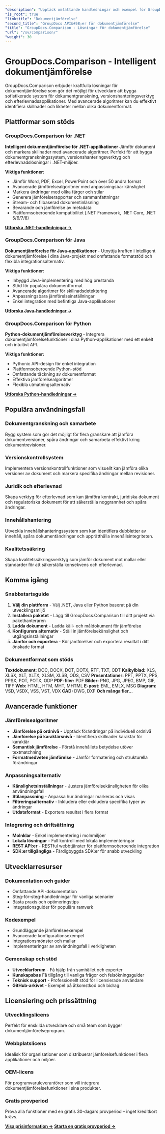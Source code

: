 ```yaml
---
"description": "Upptäck omfattande handledningar och exempel för GroupDocs. Jämför dokument på flera plattformar. Jämför dokument intelligent med avancerade algoritmer för dokumentgranskningssystem, versionshantering och efterlevnadslösningar."
"is_root": true
"linktitle": "Dokumentjämförelse"
"second_title": "GroupDocs API&#58;er för dokumentjämförelse"
"title": "GroupDocs.Comparison - Lösningar för dokumentjämförelse"
"url": "/sv/comparison/"
"weight": 30
---
```


# GroupDocs.Comparison - Intelligent dokumentjämförelse

GroupDocs.Comparison erbjuder kraftfulla lösningar för dokumentjämförelse som gör det möjligt för utvecklare att bygga sofistikerade system för dokumentgranskning, versionshanteringsverktyg och efterlevnadsapplikationer. Med avancerade algoritmer kan du effektivt identifiera skillnader och likheter mellan olika dokumentformat.

## Plattformar som stöds

### GroupDocs.Comparison för .NET
**Intelligent dokumentjämförelse för .NET-applikationer** Jämför dokument och markera skillnader med avancerade algoritmer. Perfekt för att bygga dokumentgranskningssystem, versionshanteringsverktyg och efterlevnadslösningar i .NET-miljöer.

**Viktiga funktioner:**
- Jämför Word, PDF, Excel, PowerPoint och över 50 andra format
- Avancerade jämförelsealgoritmer med anpassningsbar känslighet
- Markera ändringar med olika färger och stilar  
- Generera jämförelserapporter och sammanfattningar
- Stream- och filbaserad dokumentinläsning
- Bevarande och jämförelse av metadata
- Plattformsoberoende kompatibilitet (.NET Framework, .NET Core, .NET 5/6/7/8)

**[Utforska .NET-handledningar →](./net/)**


### GroupDocs.Comparison för Java
**Dokumentjämförelse för Java-applikationer** - Utnyttja kraften i intelligent dokumentjämförelse i dina Java-projekt med omfattande formatstöd och flexibla integrationsalternativ.

**Viktiga funktioner:**
- Inbyggd Java-implementering med hög prestanda
- Stöd för populära dokumentformat
- Avancerade algoritmer för skillnadsdetektering
- Anpassningsbara jämförelseinställningar
- Enkel integration med befintliga Java-applikationer

**[Utforska Java-handledningar →](./java/)**


### GroupDocs.Comparison för Python
**Python-dokumentjämförelseverktyg** - Integrera dokumentjämförelsefunktioner i dina Python-applikationer med ett enkelt och intuitivt API.

**Viktiga funktioner:**
- Pythonic API-design för enkel integration
- Plattformsoberoende Python-stöd
- Omfattande täckning av dokumentformat
- Effektiva jämförelsealgoritmer
- Flexibla utmatningsalternativ

**[Utforska Python-handledningar →](./python/)**


## Populära användningsfall

### Dokumentgranskning och samarbete
Bygg system som gör det möjligt för flera granskare att jämföra dokumentversioner, spåra ändringar och samarbeta effektivt kring dokumentrevisioner.

### Versionskontrollsystem
Implementera versionskontrollfunktioner som visuellt kan jämföra olika versioner av dokument och markera specifika ändringar mellan revisioner.

### Juridik och efterlevnad
Skapa verktyg för efterlevnad som kan jämföra kontrakt, juridiska dokument och regulatoriska dokument för att säkerställa noggrannhet och spåra ändringar.

### Innehållshantering
Utveckla innehållshanteringssystem som kan identifiera dubbletter av innehåll, spåra dokumentändringar och upprätthålla innehållsintegriteten.

### Kvalitetssäkring
Skapa kvalitetssäkringsverktyg som jämför dokument mot mallar eller standarder för att säkerställa konsekvens och efterlevnad.


## Komma igång

### Snabbstartsguide
1. **Välj din plattform** - Välj .NET, Java eller Python baserat på din utvecklingsmiljö
2. **Installera paketet** - Lägg till GroupDocs.Comparison till ditt projekt via pakethanteraren
3. **Ladda dokument** - Ladda käll- och måldokument för jämförelse
4. **Konfigurera alternativ** - Ställ in jämförelsekänslighet och utgångsinställningar
5. **Jämför och exportera** - Kör jämförelser och exportera resultat i ditt önskade format

### Dokumentformat som stöds

**Textdokument:** DOC, DOCX, DOT, DOTX, RTF, TXT, ODT
**Kalkylblad:** XLS, XLSX, XLT, XLTX, XLSM, XLSB, ODS, CSV
**Presentationer:** PPT, PPTX, PPS, PPSX, POT, POTX, ODP
**PDF-filer:** PDF
**Bilder:** PNG, JPG, JPEG, BMP, GIF, TIFF
**Web:** HTML, HTM, MHT, MHTML
**E-post:** EML, EMLX, MSG
**Diagram:** VSD, VSDX, VSS, VST, VDX
**CAD:** DWG, DXF
**Och många fler...**


## Avancerade funktioner

### Jämförelsealgoritmer
- **Jämförelse på ordnivå** - Upptäck förändringar på individuell ordnivå
- **Jämförelse på karaktärsnivå** - Identifiera skillnader karaktär för karaktär  
- **Semantisk jämförelse** - Förstå innehållets betydelse utöver textmatchning
- **Formatmedveten jämförelse** - Jämför formatering och strukturella förändringar

### Anpassningsalternativ
- **Känslighetsinställningar** - Justera jämförelsekänsligheten för olika användningsfall
- **Stilanpassning** - Anpassa hur ändringar markeras och visas
- **Filtreringsalternativ** - Inkludera eller exkludera specifika typer av ändringar
- **Utdataformat** - Exportera resultat i flera format

### Integrering och driftsättning
- **Molnklar** - Enkel implementering i molnmiljöer
- **Lokala lösningar** - Full kontroll med lokala implementeringar
- **REST API:er** - RESTful webbtjänster för plattformsoberoende integration
- **SDK:er tillgängliga** - Färdigbyggda SDK:er för snabb utveckling


## Utvecklarresurser

### Dokumentation och guider
- Omfattande API-dokumentation
- Steg-för-steg-handledningar för vanliga scenarier
- Bästa praxis och optimeringstips
- Integrationsguider för populära ramverk

### Kodexempel
- Grundläggande jämförelseexempel
- Avancerade konfigurationsexempel
- Integrationsmönster och mallar
- Implementeringar av användningsfall i verkligheten

### Gemenskap och stöd
- **Utvecklarforum** - Få hjälp från samhället och experter
- **Kunskapsbas** Få tillgång till vanliga frågor och felsökningsguider  
- **Teknisk support** - Professionellt stöd för licensierade användare
- **GitHub-arkivet** - Exempel på åtkomstkod och bidrag

## Licensiering och prissättning

### Utvecklingslicens
Perfekt för enskilda utvecklare och små team som bygger dokumentjämförelseprogram.

### Webbplatslicens  
Idealisk för organisationer som distribuerar jämförelsefunktioner i flera applikationer och miljöer.

### OEM-licens
För programvaruleverantörer som vill integrera dokumentjämförelsefunktioner i sina produkter.

### Gratis provperiod
Prova alla funktioner med en gratis 30-dagars provperiod – inget kreditkort krävs.

**[Visa prisinformation →](https://purchase.groupdocs.com/pricing/comparison)**
**[Starta en gratis provperiod →](https://releases.groupdocs.com/)**